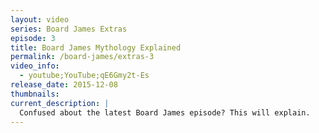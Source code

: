```yaml
---
layout: video
series: Board James Extras
episode: 3
title: Board James Mythology Explained
permalink: /board-james/extras-3
video_info:
  - youtube;YouTube;qE6Gmy2t-Es
release_date: 2015-12-08
thumbnails:
current_description: |
  Confused about the latest Board James episode? This will explain.
---
```


